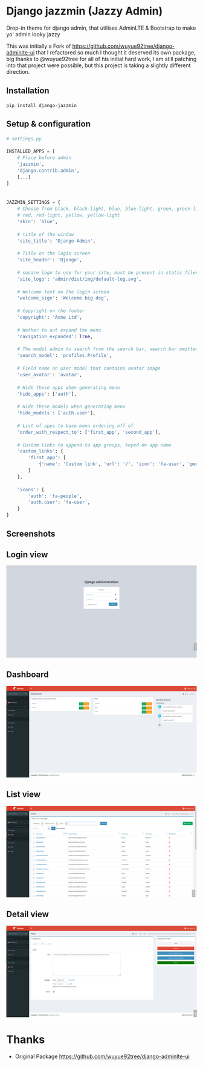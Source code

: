 # Django jazzmin (Jazzy Admin)
Drop-in theme for django admin, that utilises AdminLTE & Bootstrap to make yo' admin looky jazzy

This was initially a Fork of https://github.com/wuyue92tree/django-adminlte-ui that I refactored so much I thought it 
deserved its own package, big thanks to @wuyue92tree for all of his initial hard work, I am still patching into that 
project were possible, but this project is taking a slightly different direction.

## Installation
```
pip install django-jazzmin
```

## Setup & configuration

```python
# settings.py

INSTALLED_APPS = [
    # Place before admin
    'jazzmin',
    'django.contrib.admin',
    [...]
]


JAZZMIN_SETTINGS = {
    # Choose from black, black-light, blue, blue-light, green, green-light, purple, purple-light,
    # red, red-light, yellow, yellow-light
    'skin': 'blue',

    # title of the window
    'site_title': 'Django Admin',

    # Title on the login screen
    'site_header': 'Django',

    # square logo to use for your site, must be present in static files, used for favicon and brand on top left
    'site_logo': 'admin/dist/img/default-log.svg',

    # Welcome text on the login screen
    'welcome_sign': 'Welcome big dog',

    # Copyright on the footer
    'copyright': 'Acme Ltd',

    # Wether to aut expand the menu
    'navigation_expanded': True,

    # The model admin to search from the search bar, search bar omitted if excluded
    'search_model': 'profiles.Profile',

    # Field name on user model that contains avatar image
    'user_avatar': 'avatar',

    # Hide these apps when generating menu
    'hide_apps': ['auth'],

    # Hide these models when generating menu
    'hide_models': ['auth.user'],

    # List of apps to base menu ordering off of
    'order_with_respect_to': ['first_app', 'second_app'],

    # Custom links to append to app groups, keyed on app name
    'custom_links': {
        'first_app': [
            {'name': 'Custom link', 'url': '/', 'icon': 'fa-user', 'permissions': []}
        ]
    },

    'icons': {
        'auth': 'fa-people',
        'auth.user': 'fa-user',
    }
}
```

## Screenshots

## Login view
![login](docs/login.png)

## Dashboard
![dashboard](docs/dashboard.png)

## List view
![table list](docs/list_view.png)

## Detail view
![form page](docs/detail_view.png)

# Thanks
- Original Package https://github.com/wuyue92tree/django-adminlte-ui
